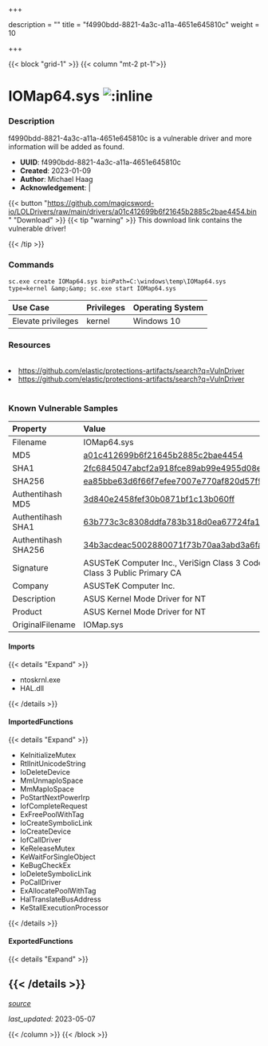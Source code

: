 +++

description = ""
title = "f4990bdd-8821-4a3c-a11a-4651e645810c"
weight = 10

+++


{{< block "grid-1" >}}
{{< column "mt-2 pt-1">}}


# IOMap64.sys ![:inline](/images/twitter_verified.png) 


### Description

f4990bdd-8821-4a3c-a11a-4651e645810c is a vulnerable driver and more information will be added as found.
- **UUID**: f4990bdd-8821-4a3c-a11a-4651e645810c
- **Created**: 2023-01-09
- **Author**: Michael Haag
- **Acknowledgement**:  | [](https://twitter.com/)

{{< button "https://github.com/magicsword-io/LOLDrivers/raw/main/drivers/a01c412699b6f21645b2885c2bae4454.bin" "Download" >}}
{{< tip "warning" >}}
This download link contains the vulnerable driver!

{{< /tip >}}

### Commands

```
sc.exe create IOMap64.sys binPath=C:\windows\temp\IOMap64.sys type=kernel &amp;&amp; sc.exe start IOMap64.sys
```

| Use Case | Privileges | Operating System | 
|:---- | ---- | ---- |
| Elevate privileges | kernel | Windows 10 |

### Resources
<br>
<li><a href=" https://github.com/elastic/protections-artifacts/search?q=VulnDriver"> https://github.com/elastic/protections-artifacts/search?q=VulnDriver</a></li>
<li><a href="https://github.com/elastic/protections-artifacts/search?q=VulnDriver">https://github.com/elastic/protections-artifacts/search?q=VulnDriver</a></li>
<br>

### Known Vulnerable Samples

| Property           | Value |
|:-------------------|:------|
| Filename           | IOMap64.sys |
| MD5                | [a01c412699b6f21645b2885c2bae4454](https://www.virustotal.com/gui/file/a01c412699b6f21645b2885c2bae4454) |
| SHA1               | [2fc6845047abcf2a918fce89ab99e4955d08e72c](https://www.virustotal.com/gui/file/2fc6845047abcf2a918fce89ab99e4955d08e72c) |
| SHA256             | [ea85bbe63d6f66f7efee7007e770af820d57f914c7f179c5fee3ef2845f19c41](https://www.virustotal.com/gui/file/ea85bbe63d6f66f7efee7007e770af820d57f914c7f179c5fee3ef2845f19c41) |
| Authentihash MD5   | [3d840e2458fef30b0871bf1c13b060ff](https://www.virustotal.com/gui/search/authentihash%253A3d840e2458fef30b0871bf1c13b060ff) |
| Authentihash SHA1  | [63b773c3c8308ddfa783b318d0ea67724fa1dc2f](https://www.virustotal.com/gui/search/authentihash%253A63b773c3c8308ddfa783b318d0ea67724fa1dc2f) |
| Authentihash SHA256| [34b3acdeac5002880071f73b70aa3abd3a6facb9e281b5c93cc82a7a8a6d5cc1](https://www.virustotal.com/gui/search/authentihash%253A34b3acdeac5002880071f73b70aa3abd3a6facb9e281b5c93cc82a7a8a6d5cc1) |
| Signature         | ASUSTeK Computer Inc., VeriSign Class 3 Code Signing 2009-2 CA, VeriSign Class 3 Public Primary CA   |
| Company           | ASUSTeK Computer Inc. |
| Description       | ASUS Kernel Mode Driver for NT  |
| Product           | ASUS Kernel Mode Driver for NT  |
| OriginalFilename  | IOMap.sys |


#### Imports
{{< details "Expand" >}}
* ntoskrnl.exe
* HAL.dll

{{< /details >}}
#### ImportedFunctions
{{< details "Expand" >}}
* KeInitializeMutex
* RtlInitUnicodeString
* IoDeleteDevice
* MmUnmapIoSpace
* MmMapIoSpace
* PoStartNextPowerIrp
* IofCompleteRequest
* ExFreePoolWithTag
* IoCreateSymbolicLink
* IoCreateDevice
* IofCallDriver
* KeReleaseMutex
* KeWaitForSingleObject
* KeBugCheckEx
* IoDeleteSymbolicLink
* PoCallDriver
* ExAllocatePoolWithTag
* HalTranslateBusAddress
* KeStallExecutionProcessor

{{< /details >}}
#### ExportedFunctions
{{< details "Expand" >}}

{{< /details >}}
-----



[*source*](https://github.com/magicsword-io/LOLDrivers/tree/main/yaml/f4990bdd-8821-4a3c-a11a-4651e645810c.yaml)

*last_updated:* 2023-05-07








{{< /column >}}
{{< /block >}}

